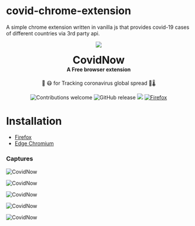 # covid-chrome-extension
A simple chrome extension written in vanilla js that provides covid-19 cases of different countries via 3rd party api.
<div align="center">
  <img src="public/icons/icon128.png"><br /><br />
  <h1 style="margin:0">CovidNow</h1>
  <h4 style="margin-top:0">A Free browser extension</h4>
  <p>🦠 😷 for Tracking coronavirus global spread 🔬🌡</p>

  ![Contributions welcome](https://img.shields.io/badge/contributions-welcome-brightgreen) ![GitHub release](https://img.shields.io/github/release/Chromo-lib/covid-19-extension/all?logo=GitHub) ![](https://badgen.net/github/license/Chromo-lib/covid-19-extension) [![Firefox](https://img.shields.io/amo/v/covidnow?label=firefox&style=flat-square)](https://addons.mozilla.org/firefox/addon/covidnow)

</div>

# Installation
- [Firefox](https://addons.mozilla.org/firefox/addon/covidnow)
- [Edge Chromium](https://microsoftedge.microsoft.com/addons/detail/covidnow/ndohbioafkjajehnnkhflkmkmoakakda)

### Captures
![CovidNow](captures/cov.PNG)

![CovidNow](captures/cov2.PNG)

![CovidNow](captures/cov3.PNG)

![CovidNow](captures/cov4.PNG)

![CovidNow](captures/cov5.png)

